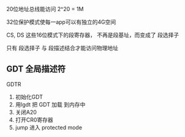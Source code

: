 
20位地址总线能访问 2^20 = 1M

32位保护模式使每一app可以有独立的4G空间

CS, DS 这些16位模式下的段寄存器， 不再是段基址，而变成了 段选择子

只有 段选择子 与 段描述结合才能访问物理地址

## GDT 全局描述符


GDTR

1. 初始化GDT
2. 用lgdt 把 GDT 加载 到内存中
3. 关闭A20
4. 打开CR0寄存器
5. jump 进入 protected mode

